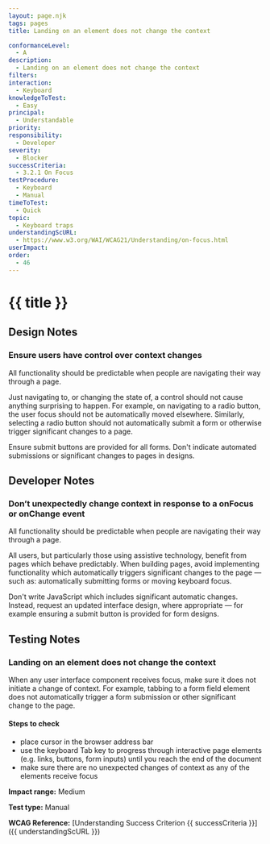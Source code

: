 ```yaml
---
layout: page.njk
tags: pages
title: Landing on an element does not change the context

conformanceLevel:
  - A
description:
  - Landing on an element does not change the context
filters:
interaction:
  - Keyboard
knowledgeToTest:
  - Easy
principal:
  - Understandable
priority:
responsibility:
  - Developer
severity:
  - Blocker
successCriteria:
  - 3.2.1 On Focus
testProcedure:
  - Keyboard
  - Manual
timeToTest:
  - Quick
topic:
  - Keyboard traps
understandingScURL:
  - https://www.w3.org/WAI/WCAG21/Understanding/on-focus.html
userImpact:
order:
  - 46
---
```


# {{ title }}

## Design Notes

### Ensure users have control over context changes

All functionality should be predictable when people are navigating their way through a page.

Just navigating to, or changing the state of, a control should not cause anything surprising to happen. For example, on navigating to a radio button, the user focus should not be automatically moved elsewhere. Similarly, selecting a radio button should not automatically submit a form or otherwise trigger significant changes to a page.

Ensure submit buttons are provided for all forms. Don't indicate automated submissions or significant changes to pages in designs.

## Developer Notes

### Don’t unexpectedly change context in response to a onFocus or onChange event

All functionality should be predictable when people are navigating their way through a page.

All users, but particularly those using assistive technology, benefit from pages which behave predictably. When building pages, avoid implementing functionality which automatically triggers significant changes to the page — such as: automatically submitting forms or moving keyboard focus.

Don't write JavaScript which includes significant automatic changes. Instead, request an updated interface design, where appropriate  — for example ensuring a submit button is provided for form designs.

## Testing Notes

### Landing on an element does not change the context

When any user interface component receives focus, make sure it does not initiate a change of context. For example, tabbing to a form field element does not automatically trigger a form submission or other significant change to the page.

#### Steps to check

- place cursor in the browser address bar
- use the keyboard Tab key to progress through interactive page elements (e.g. links, buttons, form inputs) until you reach the end of the document
- make sure there are no unexpected changes of context as any of the elements receive focus

**Impact range:** Medium

**Test type:** Manual

**WCAG Reference:** [Understanding Success Criterion {{ successCriteria }}]({{ understandingScURL }})
